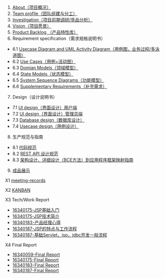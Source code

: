 1. [About（项目概况）](https://github.com/yikounaicha/xianqianproj/blob/master/documents/About.md)
2. [Team profile（团队组建与分工）](https://github.com/yikounaicha/xianqianproj/blob/master/documents/Team%20Profile.md)
3. [Investigation（项目前期调研/竞品分析）](https://github.com/yikounaicha/xianqianproj/blob/master/documents/Investigation.md)
4. [Vision（项目愿景）](https://github.com/yikounaicha/xianqianproj/blob/master/documents/Vision.md)
5. [Product Backlog （产品特性库）](https://github.com/yikounaicha/xianqianproj/blob/master/documents/Product%20Backlog.md)
6. Requirement specification（需求规格说明书）
- 6.1 [Usecase Diagram and UML Activity Diagram（用例图，业务过程/多泳道图）](https://github.com/yikounaicha/xianqianproj/blob/master/documents/Usecase%20Diagram%20.md)
- 6.2 [Use Cases（用例+活动图）](https://github.com/yikounaicha/xianqianproj/blob/master/documents/Usecase%20Diagram.md)
- 6.3 [Domian Models（领域模型）](https://github.com/yikounaicha/xianqianproj/blob/master/documents/Domain%20Models.md)
- 6.4 [State Models（状态模型）](https://github.com/yikounaicha/xianqianproj/blob/master/documents/State%20Models.md)
- 6.5 [System Sequence Diagrams（功能模型）](https://github.com/yikounaicha/xianqianproj/blob/master/documents/State%20Models.md)
- 6.6 [Supplementary Requirements（补充需求）](https://github.com/yikounaicha/xianqianproj/blob/master/documents/Supplementary%20Requirements.md)

7. Design（设计说明书）
- 7.1 [UI design（界面设计）用户端](https://github.com/yikounaicha/xianqianproj/blob/master/documents/UI%20design%20%E7%94%A8%E6%88%B7%E7%AB%AF.md) 
- 7.2 [UI design（界面设计）管理员端](https://github.com/yikounaicha/xianqianproj/blob/master/documents/UI%20design%20%E7%AE%A1%E7%90%86%E5%91%98%E7%AB%AF.md)
- 7.3 [Database design（数据库设计）](https://github.com/yikounaicha/xianqianproj/blob/master/documents/Database%20design.md)
- 7.4 [Usecase design（用例设计）](https://github.com/yikounaicha/xianqianproj/blob/master/documents/Usecase%20design.md)

8. 生产规范与指南
- 8.1 [代码规范](https://github.com/yikounaicha/xianqianproj/blob/master/documents/%E4%BB%A3%E7%A0%81%E8%A7%84%E8%8C%83.md)
- 8.2 [REST API 设计规范](https://github.com/yikounaicha/xianqianproj/blob/master/documents/RESTAPI%E8%AE%BE%E8%AE%A1%E8%A7%84%E8%8C%83.md)
- 8.3 [架构设计、详细设计（BCE方法）到应用程序框架映射指南](https://github.com/yikounaicha/xianqianproj/blob/master/documents/BCE.md)

9. [成品展示](https://github.com/yikounaicha/xianqianproj/blob/master/documents/%E6%88%90%E5%93%81%E5%B1%95%E7%A4%BA.md)

X1 [meeting-records](https://github.com/yikounaicha/xianqianproj/blob/master/documents/Meeting%20Records.md)

X2 [KANBAN](https://github.com/yikounaicha/xianqianproj/projects)

X3 Tech/Work Report
- [16340175-JSP基础入门](https://github.com/yikounaicha/xianqianproj/blob/master/documents/Tech%5CWork%20Report/16340175-JSP%E5%9F%BA%E7%A1%80%E5%85%A5%E9%97%A8.md)
- [16340175-JSP技术简介](https://github.com/yikounaicha/xianqianproj/blob/master/documents/Tech%5CWork%20Report/16340175-JSP%E6%8A%80%E6%9C%AF%E7%AE%80%E4%BB%8B.md)
- [16340183-产品经理心得](https://github.com/yikounaicha/xianqianproj/blob/master/documents/Tech%5CWork%20Report/16340183-%E4%BA%A7%E5%93%81%E7%BB%8F%E7%90%86%E5%BF%83%E5%BE%97.md)
- [16340187-JSP的特点与工作流程](https://github.com/yikounaicha/xianqianproj/blob/master/documents/Tech%5CWork%20Report/16340187-JSP%E7%9A%84%E7%89%B9%E7%82%B9%E4%B8%8E%E5%B7%A5%E4%BD%9C%E6%B5%81%E7%A8%8B.md)
- [16340187-基础Servlet，jsp，jdbc开发一般流程](https://github.com/yikounaicha/xianqianproj/blob/master/documents/Tech%5CWork%20Report/16340187-%E5%9F%BA%E7%A1%80Servlet%EF%BC%8Cjsp%EF%BC%8Cjdbc%E5%BC%80%E5%8F%91%E4%B8%80%E8%88%AC%E6%B5%81%E7%A8%8B.md)

X4 Final Report
- [16340059-Final Report](https://github.com/yikounaicha/xianqianproj/blob/master/documents/Final%20Report/16340059-Final%20Report.md)
- [16340175-Final Report](https://github.com/yikounaicha/xianqianproj/blob/master/documents/Final%20Report/16340175-Final%20Report.md)
- [16340183-Final Report](https://github.com/yikounaicha/xianqianproj/blob/master/documents/Final%20Report/16340183%20-%20Final%20Report.md)
- [16340187-Final Report](https://github.com/yikounaicha/xianqianproj/blob/master/documents/Final%20Report/16340187-Final%20Report.md)

